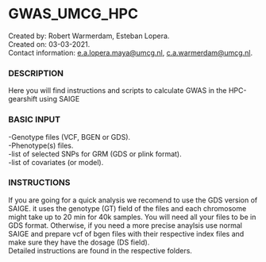 # GWAS_UMCG_HPC

Created by: Robert Warmerdam, Esteban Lopera.\
Created on: 03-03-2021. \
Contact information: e.a.lopera.maya@umcg.nl, c.a.warmerdam@umcg.nl. 

### DESCRIPTION
Here you will find instructions and scripts to calculate GWAS in the HPC-gearshift using SAIGE

### BASIC INPUT
-Genotype files (VCF, BGEN or GDS). \
-Phenotype(s) files. \
-list of selected SNPs for GRM  (GDS or plink format). \
-list of covariates (or model). 

### INSTRUCTIONS
If you are going for a quick analysis we recomend to use the GDS version of SAIGE. it uses the genotype (GT) field of the files and each chromosome might take up to 20 min for 40k samples. You will need all your files to be in GDS format. Otherwise, if you need a more precise anaylsis use normal SAIGE and prepare vcf of bgen files with their respective index files and make sure they have the dosage (DS field). \
Detailed instructions are found in the respective folders.
